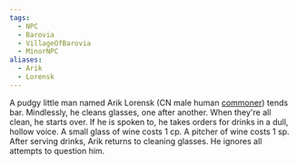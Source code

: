 ```yaml
---
tags:
  - NPC
  - Barovia
  - VillageOfBarovia
  - MinorNPC
aliases:
  - Arik
  - Lorensk
---
```

A pudgy little man named Arik Lorensk (CN male human [commoner](https://2014.5e.tools/bestiary.html#commoner_mm)) tends bar. Mindlessly, he cleans glasses, one after another. When they're all clean, he starts over. If he is spoken to, he takes orders for drinks in a dull, hollow voice. A small glass of wine costs 1 cp. A pitcher of wine costs 1 sp. After serving drinks, Arik returns to cleaning glasses. He ignores all attempts to question him.